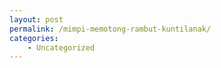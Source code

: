 ```yaml
---
layout: post
permalink: /mimpi-memotong-rambut-kuntilanak/
categories:
    - Uncategorized
---
```


